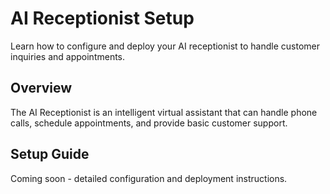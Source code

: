 # AI Receptionist Setup

Learn how to configure and deploy your AI receptionist to handle customer inquiries and appointments.

## Overview

The AI Receptionist is an intelligent virtual assistant that can handle phone calls, schedule appointments, and provide basic customer support.

## Setup Guide

Coming soon - detailed configuration and deployment instructions. 